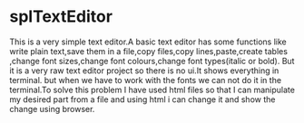 # splTextEditor

This is a very simple text editor.A basic text editor has some functions like write plain text,save them in a file,copy files,copy lines,paste,create tables ,change font sizes,change font colours,change font types(italic or bold).
But it is a very raw text editor project so there is no ui.It shows everything in terminal. but when we have to work with the fonts we can not do it in the terminal.To solve this problem I have used html files so that I can manipulate my desired part from a file and using html i can change it and show the change using browser.
